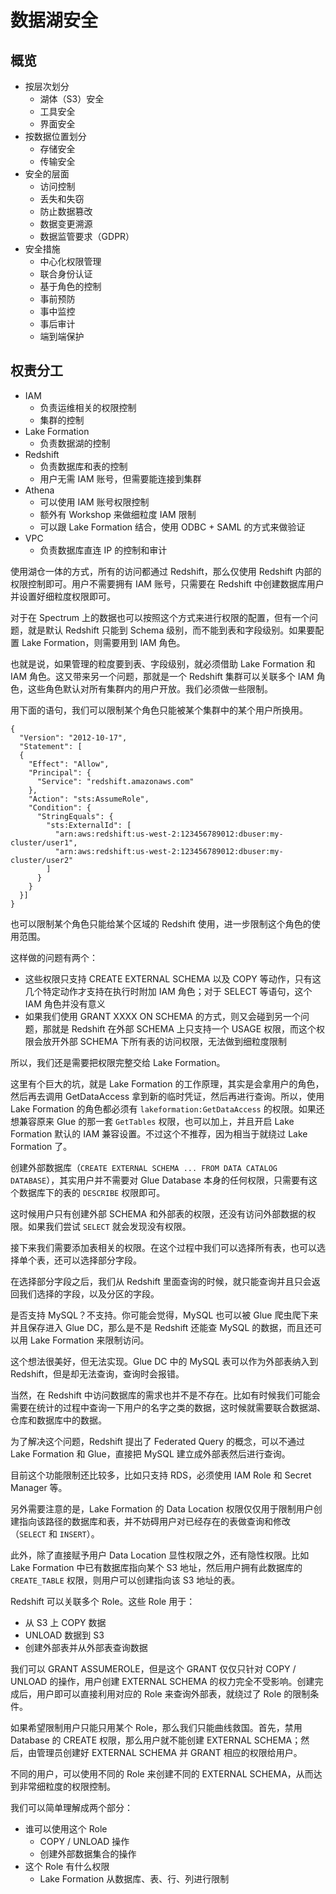 # 数据湖安全

## 概览

- 按层次划分
  - 湖体（S3）安全
  - 工具安全
  - 界面安全
- 按数据位置划分
  - 存储安全
  - 传输安全
- 安全的层面
  - 访问控制
  - 丢失和失窃
  - 防止数据篡改
  - 数据变更溯源
  - 数据监管要求（GDPR）
- 安全措施
  - 中心化权限管理
  - 联合身份认证
  - 基于角色的控制
  - 事前预防
  - 事中监控
  - 事后审计
  - 端到端保护

## 权责分工

- IAM
	- 负责运维相关的权限控制
	- 集群的控制
- Lake Formation
	- 负责数据湖的控制
- Redshift
	- 负责数据库和表的控制
	- 用户无需 IAM 账号，但需要能连接到集群
- Athena
	- 可以使用 IAM 账号权限控制
	- 额外有 Workshop 来做细粒度 IAM 限制
	- 可以跟 Lake Formation 结合，使用 ODBC + SAML 的方式来做验证
- VPC
	- 负责数据库直连 IP 的控制和审计


使用湖仓一体的方式，所有的访问都通过 Redshift，那么仅使用 Redshift 内部的
权限控制即可。用户不需要拥有 IAM 账号，只需要在 Redshift 中创建数据库用户并设置好细粒度权限即可。

对于在 Spectrum 上的数据也可以按照这个方式来进行权限的配置，但有一个问题，就是默认 Redshift 只能到 Schema 级别，而不能到表和字段级别。如果要配置 Lake Formation，则需要用到 IAM 角色。

也就是说，如果管理的粒度要到表、字段级别，就必须借助 Lake Formation 和 IAM 角色。这又带来另一个问题，那就是一个 Redshift 集群可以关联多个 IAM 角色，这些角色默认对所有集群内的用户开放。我们必须做一些限制。

用下面的语句，我们可以限制某个角色只能被某个集群中的某个用户所换用。

```
{
  "Version": "2012-10-17",
  "Statement": [
  {
    "Effect": "Allow",
    "Principal": { 
      "Service": "redshift.amazonaws.com" 
    },
    "Action": "sts:AssumeRole",
    "Condition": {
      "StringEquals": {
        "sts:ExternalId": [
          "arn:aws:redshift:us-west-2:123456789012:dbuser:my-cluster/user1",
          "arn:aws:redshift:us-west-2:123456789012:dbuser:my-cluster/user2"
        ]
      }
    }
  }]
}
```

也可以限制某个角色只能给某个区域的 Redshift 使用，进一步限制这个角色的使用范围。

这样做的问题有两个：

- 这些权限只支持 CREATE EXTERNAL SCHEMA 以及 COPY 等动作，只有这几个特定动作才支持在执行时附加 IAM 角色；对于 SELECT 等语句，这个 IAM 角色并没有意义
- 如果我们使用 GRANT XXXX ON SCHEMA 的方式，则又会碰到另一个问题，那就是 Redshift 在外部 SCHEMA 上只支持一个 USAGE 权限，而这个权限会放开外部 SCHEMA 下所有表的访问权限，无法做到细粒度限制

所以，我们还是需要把权限完整交给 Lake Formation。

这里有个巨大的坑，就是 Lake Formation 的工作原理，其实是会拿用户的角色，然后再去调用 GetDataAccess 拿到新的临时凭证，然后再进行查询。所以，使用 Lake Formation 的角色都必须有 `lakeformation:GetDataAccess` 的权限。如果还想兼容原来 Glue 的那一套 `GetTables` 权限，也可以加上，并且开启 Lake Formation 默认的 IAM 兼容设置。不过这个不推荐，因为相当于就绕过 Lake Formation 了。

创建外部数据库（`CREATE EXTERNAL SCHEMA ... FROM DATA CATALOG DATABASE`），其实用户并不需要对 Glue Database 本身的任何权限，只需要有这个数据库下的表的 `DESCRIBE` 权限即可。

这时候用户只有创建外部 SCHEMA 和外部表的权限，还没有访问外部数据的权限。如果我们尝试 `SELECT` 就会发现没有权限。

接下来我们需要添加表相关的权限。在这个过程中我们可以选择所有表，也可以选择单个表，还可以选择部分字段。

在选择部分字段之后，我们从 Redshift 里面查询的时候，就只能查询并且只会返回我们选择的字段，以及分区的字段。

是否支持 MySQL？不支持。你可能会觉得，MySQL 也可以被 Glue 爬虫爬下来并且保存进入 Glue DC，那么是不是 Redshift 还能查 MySQL 的数据，而且还可以用 Lake Formation 来限制访问。

这个想法很美好，但无法实现。Glue DC 中的 MySQL 表可以作为外部表纳入到 Redshift，但是却无法查询，查询时会报错。

当然，在 Redshift 中访问数据库的需求也并不是不存在。比如有时候我们可能会需要在统计的过程中查询一下用户的名字之类的数据，这时候就需要联合数据湖、仓库和数据库中的数据。

为了解决这个问题，Redshift 提出了 Federated Query 的概念，可以不通过 Lake Formation 和 Glue，直接把 MySQL 建立成外部表然后进行查询。

目前这个功能限制还比较多，比如只支持 RDS，必须使用 IAM Role 和 Secret Manager 等。

另外需要注意的是，Lake Formation 的 Data Location 权限仅仅用于限制用户创建指向该路径的数据库和表，并不妨碍用户对已经存在的表做查询和修改（`SELECT` 和 `INSERT`）。

此外，除了直接赋予用户 Data Location 显性权限之外，还有隐性权限。比如 Lake Formation 中已有数据库指向某个 S3 地址，然后用户拥有此数据库的 `CREATE_TABLE` 权限，则用户可以创建指向该 S3 地址的表。

Redshift 可以关联多个 Role。这些 Role 用于：

- 从 S3 上 COPY 数据
- UNLOAD 数据到 S3
- 创建外部表并从外部表查询数据

我们可以 GRANT ASSUMEROLE，但是这个 GRANT 仅仅只针对 COPY / UNLOAD 的操作，用户创建 EXTERNAL SCHEMA 的权力完全不受影响。创建完成后，用户即可以直接利用对应的 Role 来查询外部表，就绕过了 Role 的限制条件。

如果希望限制用户只能只用某个 Role，那么我们只能曲线救国。首先，禁用 Database 的 CREATE 权限，那么用户就不能创建 EXTERNAL SCHEMA；然后，由管理员创建好 EXTERNAL SCHEMA 并 GRANT 相应的权限给用户。

不同的用户，可以使用不同的 Role 来创建不同的 EXTERNAL SCHEMA，从而达到非常细粒度的权限控制。

我们可以简单理解成两个部分：

- 谁可以使用这个 Role
	- COPY / UNLOAD 操作
	- 创建外部数据集合的操作
- 这个 Role 有什么权限
	- Lake Formation 从数据库、表、行、列进行限制



















